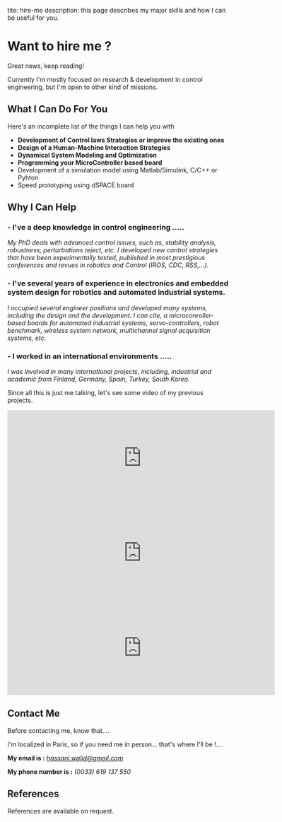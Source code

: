 tite: hire-me
description: this page describes my major skills and how I can be useful for you.

# Want to hire me ?

<div class="published"><span>Great news, keep reading!</span></div>

Currently I'm mostly focused on research & development in control engineering, but I'm open to other kind of missions.

## What I Can Do For You

Here's an incomplete list of the things I can help you with


* **Development of Control laws Strategies or improve the existing ones**
* **Design of a Human-Machine Interaction Strategies**
* **Dynamical System Modeling and Optimization**
* **Programming your MicroController based board**
* Development of a simulation model using Matlab/Simulink, C/C++ or Pyhton
* Speed prototyping using dSPACE board


## Why I Can Help

### - I've a deep knowledge in control engineering .....

*My PhD deals with advanced control issues, such as, stability analysis, robustness, perturbations reject, etc. I developed new control strategies that have been experimentally tested, published in most prestigious conferences and revues in robotics and Control (IROS, CDC, RSS,...).*


### - I've several years of experience in electronics and embedded system design for robotics and automated industrial systems.

*I occupied several engineer positions and developed many systems, including the design and the development. I can cite, a microconroller-based boards for automated industrial systems, servo-controllers, robot benchmark, wireless system network, multichannel signal acquisition systems, etc.*


### - I worked in an international environments .....

*I was involved in many international projects, including, industrial and academic from Finland, Germany, Spain, Turkey, South Korea.*


Since all this is just me talking, let's see some video of my previous projects.

<div id="reviews" class="cf">

<div class="review"><iframe src="https://www.youtube.com/embed/RUKT4ISaRRs" allowfullscreen="" frameborder="0" height="215" width="120%"></iframe></div>

<div class="review"><iframe src="https://www.youtube.com/embed/deWcUtdpbrw" allowfullscreen="" frameborder="0" height="215" width="120%"></iframe></div>

<div class="review"><iframe src="https://www.youtube.com/embed/DpPNpWC2QRs" allowfullscreen="" frameborder="0" height="215" width="120%"></iframe></div>

</div>

## Contact Me


Before contacting me, know that....

I'm localized in Paris, so if you need me in person... that's where I'll be !....

**My email is :** *hassani.walid@gmail.com*

**My phone number is :** *(0033) 619 137 550*

## References

References are available on request.

